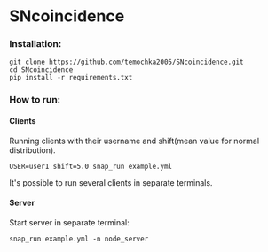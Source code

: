 # SNcoincidence

### Installation:
```shell
git clone https://github.com/temochka2005/SNcoincidence.git
cd SNcoincidence
pip install -r requirements.txt
```

### How to run:

#### Clients

Running clients with their username and shift(mean value for normal distribution). 
```shell
USER=user1 shift=5.0 snap_run example.yml
```
It's possible to run several clients in separate terminals.

#### Server

Start server in separate terminal:
```shell
snap_run example.yml -n node_server
```